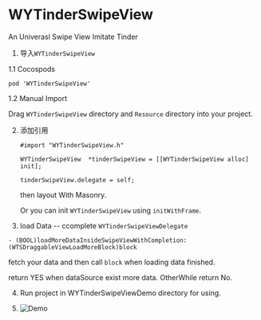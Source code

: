 # WYTinderSwipeView
An Univerasl Swipe View Imitate Tinder

1. 导入`WYTinderSwipeView`

  1.1 Cocospods

  `pod 'WYTinderSwipeView'`

  1.2 Manual Import

  Drag `WYTinderSwipeView` directory and `Resource` directory into your project.

2. 添加引用

   `#import "WYTinderSwipeView.h"`

   `WYTinderSwipeView  *tinderSwipeView = [[WYTinderSwipeView alloc] init]; `

   `tinderSwipeView.delegate = self;`

   then layout With Masonry.

   Or you can init `WYTinderSwipeView` using `initWithFrame`.

3. load Data -- ccomplete `WYTinderSwipeViewDelegate`

  `- (BOOL)loadMoreDataInsideSwipeViewWithCompletion:(WTSDraggableViewLoadMoreBlock)block`

  fetch your data and then call `block` when loading data finished.

  return YES when dataSource exist more data. OtherWhile return No.

4. Run project in WYTinderSwipeViewDemo directory for using.

5. ![Demo](Demo.gif)
